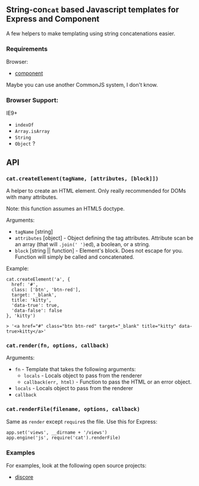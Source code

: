 ## String-con`cat` based Javascript templates for Express and Component

A few helpers to make templating using string concatenations easier.

### Requirements

Browser:

  * [component](https://github.com/component/component)

Maybe you can use another CommonJS system, I don't know.

### Browser Support:

IE9+

  * `indexOf`
  * `Array.isArray`
  * `String`
  * `Object` ?


## API

### `cat.createElement(tagName, [attributes, [block]])`

A helper to create an HTML element. 
Only really recommended for DOMs with many attributes.

Note: this function assumes an HTML5 doctype.

Arguments:

* `tagName` [string]
* `attributes` [object] - Object defining the tag attributes.
  Attribute scan be an array (that will `.join(' ')`ed),
  a boolean, or a string.
* `block` [string || function] - Element's block. 
  Does not escape for you.
  Function will simply be called and concatenated.

Example:

    cat.createElement('a', {
      href: '#',
      class: ['btn', 'btn-red'],
      target: '_blank',
      title: 'kitty',
      'data-true': true,
      'data-false': false
    }, 'kitty')

    > '<a href="#" class="btn btn-red" target="_blank" title="kitty" data-true>kitty</a>'

### `cat.render(fn, options, callback)`

Arguments:

* `fn` - Template that takes the following arguments:
  * `locals` - Locals object to pass from the renderer
  * `callback(err, html)` - Function to pass the HTML or an error object.
* `locals` - Locals object to pass from the renderer
* `callback`

### `cat.renderFile(filename, options, callback)`

Same as `render` except `require`s the file.
Use this for Express:

    app.set('views', __dirname + '/views')
    app.engine('js', require('cat').renderFile)

### Examples

For examples, look at the following open source projects:

* [discore](https://github.com/discore/discore-bootstrap)